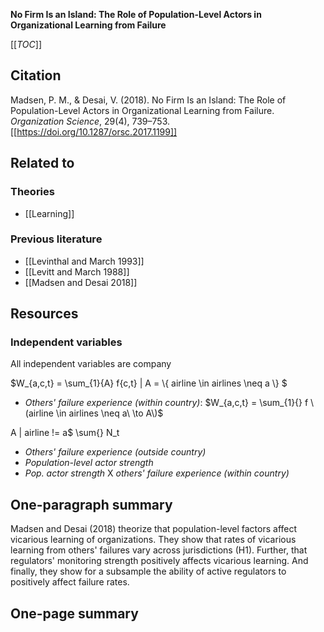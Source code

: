 **No Firm Is an Island: The Role of Population-Level Actors in Organizational Learning from Failure**

[[_TOC_]]

## Citation
Madsen, P. M., & Desai, V. (2018). No Firm Is an Island: The Role of Population-Level Actors in Organizational Learning from Failure. *Organization Science*, 29(4), 739–753. [[https://doi.org/10.1287/orsc.2017.1199]]

## Related to

### Theories
* [[Learning]]

### Previous literature
* [[Levinthal and March 1993]]
* [[Levitt and March 1988]]
* [[Madsen and Desai 2018]]

## Resources

### Independent variables

All independent variables are company

$W_{a,c,t} = \sum_{1}{A} f{c,t} | A =  \\{ airline \in airlines \neq a \\} $

* *Others' failure experience (within country)*: $W_{a,c,t} = \sum_{1}{} f \(airline \in airlines \neq a\ \to A\)$


A | airline != a$
\sum{} N_t
* *Others' failure experience (outside country)*
* *Population-level actor strength*
* *Pop. actor strength* X *others' failure experience (within country)*

## One-paragraph summary

Madsen and Desai (2018) theorize that population-level factors affect vicarious learning of organizations. They show that rates of vicarious learning from others' failures vary across jurisdictions (H1). Further, that regulators' monitoring strength positively affects vicarious learning. And finally, they show for a subsample the ability of active regulators to positively affect failure rates.

## One-page summary